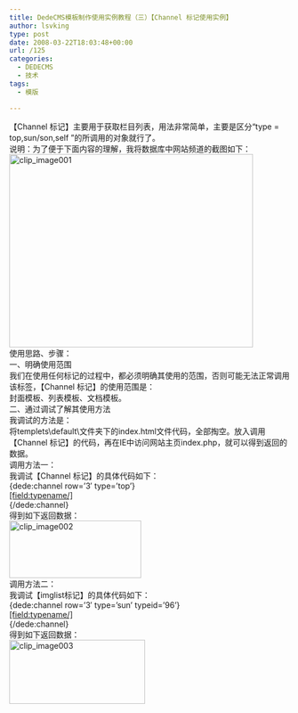 ```yaml
---
title: DedeCMS模板制作使用实例教程（三）【Channel 标记使用实例】
author: lsvking
type: post
date: 2008-03-22T18:03:48+00:00
url: /125
categories:
  - DEDECMS
  - 技术
tags:
  - 模版

---
```

</p> 

【Channel 标记】主要用于获取栏目列表，用法非常简单，主要是区分&#8220;type = top,sun/son,self &#8221;的所调用的对象就行了。   
说明：为了便于下面内容的理解，我将数据库中网站频道的截图如下：   
[<img style="border-right: 0px; border-top: 0px; border-left: 0px; border-bottom: 0px" height="347" alt="clip_image001" src="http://lsvking.github.iot/wp-content/uploads/2008/03/windowslivewriterdedecmschannel-fd47clip-image001-thumb.gif" width="438" border="0" />][1]   
使用思路、步骤：   
一、明确使用范围   
我们在使用任何标记的过程中，都必须明确其使用的范围，否则可能无法正常调用该标签，【Channel 标记】的使用范围是：   
封面模板、列表模板、文档模板。   
二、通过调试了解其使用方法   
我调试的方法是：   
将templets\default\文件夹下的index.html文件代码，全部掏空。放入调用【Channel 标记】的代码，再在IE中访问网站主页index.php，就可以得到返回的数据。   
调用方法一：   
我调试【Channel 标记】的具体代码如下：   
{dede:channel row=&#8217;3&#8242; type=&#8217;top&#8217;}   
<a href="[field:typelink/]">[field:typename/]</a>   
{/dede:channel}   
得到如下返回数据：   
[<img style="border-right: 0px; border-top: 0px; border-left: 0px; border-bottom: 0px" height="103" alt="clip_image002" src="http://lsvking.github.iot/wp-content/uploads/2008/03/windowslivewriterdedecmschannel-fd47clip-image002-thumb.gif" width="237" border="0" />][2]   
调用方法二：   
我调试【imglist标记】的具体代码如下：   
{dede:channel row=&#8217;3&#8242; type=&#8217;sun&#8217; typeid=&#8217;96&#8217;}   
<a href="[field:typelink/]">[field:typename/]</a>   
{/dede:channel}   
得到如下返回数据：   
[<img style="border-right: 0px; border-top: 0px; border-left: 0px; border-bottom: 0px" height="115" alt="clip_image003" src="http://lsvking.github.iot/wp-content/uploads/2008/03/windowslivewriterdedecmschannel-fd47clip-image003-thumb.gif" width="244" border="0" />][3]

 [1]: http://lsvking.github.iot/wp-content/uploads/2008/03/windowslivewriterdedecmschannel-fd47clip-image001-2.gif
 [2]: http://lsvking.github.iot/wp-content/uploads/2008/03/windowslivewriterdedecmschannel-fd47clip-image002-2.gif
 [3]: http://lsvking.github.iot/wp-content/uploads/2008/03/windowslivewriterdedecmschannel-fd47clip-image003-2.gif